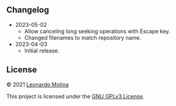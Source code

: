 ## Changelog
* 2023-05-02
	- Allow canceling long seeking operations with Escape key.
	- Changed filenames to match repository name.
* 2023-04-03
	- Initial release.

## License
© 2021 [Leonardo Molina][Leonardo Molina]

This project is licensed under the [GNU GPLv3 License][LICENSE.md].

[Leonardo Molina]: https://github.com/leomol
[LICENSE.md]: LICENSE.md